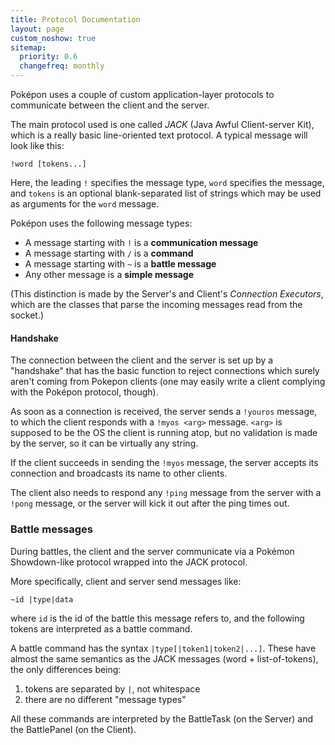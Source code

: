 ```yaml
---
title: Protocol Documentation
layout: page
custom_noshow: true
sitemap:
  priority: 0.6 
  changefreq: monthly
---
```


Pok&eacute;pon uses a couple of custom application-layer protocols to 
communicate between the client and the server.

The main protocol used is one called *JACK* (Java Awful Client-server Kit),
which is a really basic line-oriented text protocol. A typical message will
look like this:

`!word [tokens...]`

Here, the leading `!` specifies the message type, `word` specifies the
message, and `tokens` is an optional blank-separated list of strings
which may be used as arguments for the `word` message.

Pok&eacute;pon uses the following message types:

  - A message starting with `!` is a **communication message**
  - A message starting with `/` is a **command**
  - A message starting with `~` is a **battle message**
  - Any other message is a **simple message**

(This distinction is made by the Server's and Client's *Connection Executors*,
which are the classes that parse the incoming messages read from the socket.)

#### Handshake ####
The connection between the client and the server is set up by a "handshake"
that has the basic function to reject connections which surely aren't coming
from Pokepon clients (one may easily write a client complying with the 
Pok&eacute;pon protocol, though).

As soon as a connection is received, the server sends a `!youros` message,
to which the client responds with a `!myos <arg>` message. `<arg>` is
supposed to be the OS the client is running atop, but no validation is
made by the server, so it can be virtually any string.

If the client succeeds in sending the `!myos` message, the server accepts
its connection and broadcasts its name to other clients.

The client also needs to respond any `!ping` message from the server with
a `!pong` message, or the server will kick it out after the ping times out.

### Battle messages ###
During battles, the client and the server communicate via a Pok&eacute;mon
Showdown-like protocol wrapped into the JACK protocol.

More specifically, client and server send messages like:

`~id |type|data`

where `id` is the id of the battle this message refers to, and the following
tokens are interpreted as a battle command.

A battle command has the syntax `|type[|token1|token2|...]`. These have almost
the same semantics as the JACK messages (word + list-of-tokens), the only
differences being:
  1. tokens are separated by `|`, not whitespace
  2. there are no different "message types"

All these commands are interpreted by the BattleTask (on the Server) 
and the BattlePanel (on the Client).
